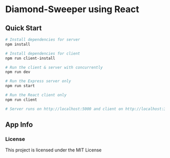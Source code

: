 # Diamond-Sweeper using React


## Quick Start

``` bash
# Install dependencies for server
npm install

# Install dependencies for client
npm run client-install

# Run the client & server with concurrently
npm run dev

# Run the Express server only
npm run start

# Run the React client only
npm run client

# Server runs on http://localhost:5000 and client on http://localhost:3000
```
## App Info

### License

This project is licensed under the MIT License
